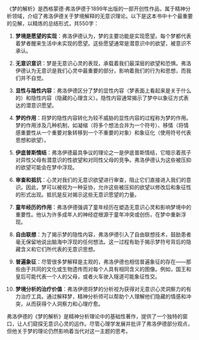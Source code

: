 《梦的解析》是西格蒙德·弗洛伊德于1899年出版的一部开创性作品，属于精神分析领域，介绍了弗洛伊德关于梦境解释的无意识理论。以下是这本书中十个最重要的见解，以精炼的总结形式，共550字：

1. **梦境是愿望的实现**：弗洛伊德认为，梦的主要功能是实现愿望。每个梦都代表着梦者醒来生活中未实现的愿望。这些愿望通常是潜意识中的欲望，被意识不承认。

2. **无意识意识**：梦是无意识心灵的表现，承载着我们最深层的欲望和恐惧。弗洛伊德认为无意识是我们心灵中最重要的部分，影响着我们的行为和思想，而我们并不自觉。

3. **显性与隐性内容**：弗洛伊德区分了梦的显性内容（梦表面上看起来是关于什么的）和隐性内容（隐藏的心理含义）。隐性内容通常揭示了梦中以象征方式表达的潜意识愿望。

4. **梦的作用**：将梦的隐性内容转化为较不威胁的显性内容的过程称为梦的作用。梦的作用涉及几种机制，如凝缩（将多个想法合并为一个符号）、移情（将情感重要性从一个重要对象转移到一个不重要的对象）和象征化（使用符号代表思想和欲望）。

5. **伊底普斯情结**：弗洛伊德最具争议的理论之一是伊底普斯情结，它暗示着孩子对异性父母有潜意识的性欲望和对同性父母的竞争。弗洛伊德认为这些被压抑的欲望可能会在梦中浮现。

6. **审查和抵抗**：心灵对我们的无意识欲望进行审查，阻止它们直接进入我们的意识。因此，梦可以被视为一种妥协，允许这些被压抑的欲望以修改后和象征性的形式出现。抵抗是反对揭示这些无意识愿望的力量。

7. **童年经历的作用**：弗洛伊德强调了童年经历在塑造无意识心灵和影响梦境中的重要性。他认为许多成年人的神经症根源于童年冲突或创伤，在梦中重新浮现。

8. **自由联想**：为了揭示梦的隐性内容，弗洛伊德引入了自由联想技术，鼓励患者毫无保留地说出脑海中浮现的任何想法。这一过程有助于揭示梦符号背后的隐藏含义和它们所代表的无意识思想。

9. **普遍象征**：尽管很多梦解释是主观的，弗洛伊德也相信普遍象征的存在——那些由于共同的文化或生物遗传而对每个人具有相同含义的图像。例如，国王和皇后可能代表一个人的父母，或者火车驶入隧道可能象征性交。

10. **梦境分析的治疗价值**：弗洛伊德将梦的分析视为获得对无意识心灵洞察力的有力治疗工具。通过解释梦，精神分析师可以帮助个人理解他们隐藏的情感和冲突，从而获得个人洞察力和心理疗愈。

弗洛伊德的《梦的解析》是精神分析理论中的基础性著作，提供了一个独特的窗口，让人们窥探无意识心灵的运作。尽管心理学发展并批评了弗洛伊德部分观点，但他关于梦的理论仍然影响着当代对这一主题的思考。